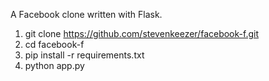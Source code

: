 A Facebook clone written with Flask.

1. git clone https://github.com/stevenkeezer/facebook-f.git
2. cd facebook-f
3. pip install -r requirements.txt
4. python app.py
